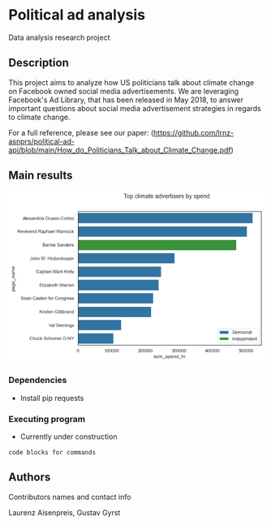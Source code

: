 # Political ad analysis

Data analysis research project 

## Description

This project aims to analyze how US politicians talk about climate change on Facebook owned social media advertisements. We are leveraging Facebook's Ad Library, that has been released in May 2018, to answer important questions about social media advertisement strategies in regards to climate change. 

For a full reference, please see our paper: (https://github.com/lrnz-asnprs/political-ad-api/blob/main/How_do_Politicians_Talk_about_Climate_Change.pdf)

## Main results

<img src="plots/top politicians/top_CLIMATE_advertisers_by_spend.png" alt="Alt text" title="Optional title">

### Dependencies

* Install pip requests

### Executing program

* Currently under construction
```
code blocks for commands
```

## Authors

Contributors names and contact info

Laurenz Aisenpreis, Gustav Gyrst
